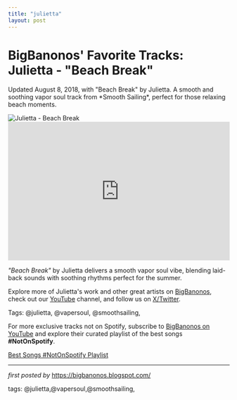```yaml
---
title: "julietta"
layout: post
---
```

<!-- Post Title -->
<h1 >BigBanonos' Favorite Tracks: Julietta - "Beach Break"</h1> <!-- Introductory Text -->
<p >Updated August 8, 2018, with "Beach Break" by Julietta. A smooth and soothing vapor soul track from *Smooth Sailing*, perfect for those relaxing beach moments.</p> <!-- Featured Image -->
<div > <img src="https://f4.bcbits.com/img/0013679584_10.jpg" alt="Julietta - Beach Break" />
</div> <!-- YouTube Video Embed -->
<div > <iframe width="100%" height="315" src="https://www.youtube.com/embed/zi9rHsCCF-k" title="Beach Break" frameborder="0" allow="accelerometer; autoplay; clipboard-write; encrypted-media; gyroscope; picture-in-picture; web-share" referrerpolicy="strict-origin-when-cross-origin" allowfullscreen></iframe>
</div> <!-- Song Information -->
<div > <p><em>"Beach Break"</em> by Julietta delivers a smooth vapor soul vibe, blending laid-back sounds with soothing rhythms perfect for the summer.</p>
</div> <!-- Footer Links -->
<div > <p>Explore more of Julietta's work and other great artists on <a href="https://bigbanonos.blogspot.com/" target="_blank">BigBanonos</a>, check out our <a href="https://www.youtube.com/@BigBanonos" target="_blank">YouTube</a> channel, and follow us on <a href="https://x.com/bigbanonos" target="_blank">X/Twitter</a>.</p>
</div> <!-- Tags -->
<p >Tags: @julietta, @vapersoul, @smoothsailing,</p>


<!--Subscribe and Playlist Links-->
<div>
    <p>For more exclusive tracks not on Spotify, subscribe to <a href="https://www.youtube.com/@BigBanonos" target="_blank">BigBanonos on YouTube</a> and explore their curated playlist of the best songs <strong>#NotOnSpotify</strong>.</p>
    <p><a href="https://www.youtube.com/playlist?list=PLtuNtuTatqI0kFahUCbtbfenC_ET5O_tr" target="_blank">Best Songs #NotOnSpotify Playlist<br /></a></p></div>

<hr />

<p><em>first posted by</em> <a href="https://bigbanonos.blogspot.com/" rel="noopener" target="_new">https://bigbanonos.blogspot.com/</a></p>

<p>tags: @julietta,@vapersoul,@smoothsailing,</p>
